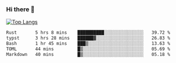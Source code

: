 ### Hi there 👋

<!--
**3Xpl0it3r/3Xpl0it3r** is a ✨ _special_ ✨ repository because its `README.md` (this file) appears on your GitHub profile.

Here are some ideas to get you started:

- 🔭 I’m currently working on ...
- 🌱 I’m currently learning ...
- 👯 I’m looking to collaborate on ...
- 🤔 I’m looking for help with ...
- 💬 Ask me about ...
- 📫 How to reach me: ...
- 😄 Pronouns: ...
- ⚡ Fun fact: ...
-->


[![Top Langs](https://github-readme-stats.vercel.app/api/top-langs/?username=3Xpl0it3r&layout=compact)](https://github.com/3Xpl0it3r/3Xpl0it3r)

<!--START_SECTION:waka-->

```txt
Rust       5 hrs 8 mins    ██████████░░░░░░░░░░░░░░░   39.72 %
typst      3 hrs 28 mins   ██████▓░░░░░░░░░░░░░░░░░░   26.83 %
Bash       1 hr 45 mins    ███▒░░░░░░░░░░░░░░░░░░░░░   13.63 %
TOML       44 mins         █▒░░░░░░░░░░░░░░░░░░░░░░░   05.69 %
Markdown   40 mins         █▒░░░░░░░░░░░░░░░░░░░░░░░   05.18 %
```

<!--END_SECTION:waka-->
